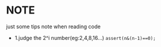 # NOTE
just some tips note when reading code

* 1.judge the 2^i number(eg:2,4,8,16...)
`
assert(n&(n-1)==0);
`

